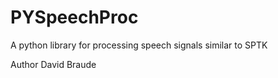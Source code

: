 PYSpeechProc
============

A python library for processing speech signals similar to SPTK

Author
David Braude
